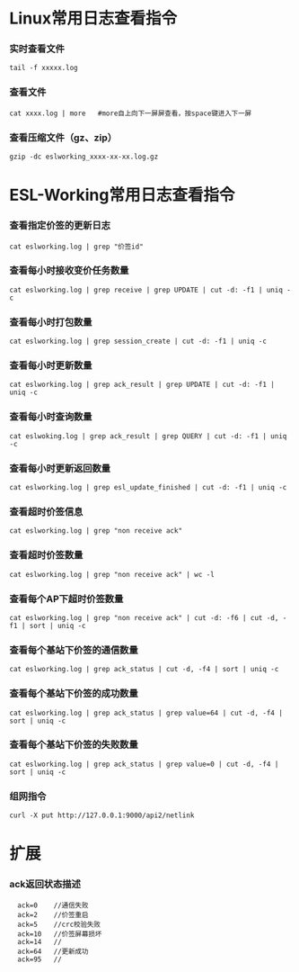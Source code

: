 
# Linux常用日志查看指令

### 实时查看文件

    tail -f xxxxx.log

### 查看文件

    cat xxxx.log | more   #more自上向下一屏屏查看，按space键进入下一屏

### 查看压缩文件（gz、zip）

    gzip -dc eslworking_xxxx-xx-xx.log.gz


# ESL-Working常用日志查看指令

### 查看指定价签的更新日志

    cat eslworking.log | grep "价签id"

### 查看每小时接收变价任务数量

    cat eslworking.log | grep receive | grep UPDATE | cut -d: -f1 | uniq -c

### 查看每小时打包数量

    cat eslworking.log | grep session_create | cut -d: -f1 | uniq -c
   
### 查看每小时更新数量

    cat eslworking.log | grep ack_result | grep UPDATE | cut -d: -f1 | uniq -c


### 查看每小时查询数量

    cat eslwoking.log | grep ack_result | grep QUERY | cut -d: -f1 | uniq -c 

### 查看每小时更新返回数量

    cat eslworking.log | grep esl_update_finished | cut -d: -f1 | uniq -c

### 查看超时价签信息

    cat eslworking.log | grep "non receive ack"

### 查看超时价签数量

    cat eslworking.log | grep "non receive ack" | wc -l

### 查看每个AP下超时价签数量

    cat eslworking.log | grep "non receive ack" | cut -d: -f6 | cut -d, -f1 | sort | uniq -c

### 查看每个基站下价签的通信数量

    cat eslworking.log | grep ack_status | cut -d, -f4 | sort | uniq -c

### 查看每个基站下价签的成功数量

    cat eslworking.log | grep ack_status | grep value=64 | cut -d, -f4 | sort | uniq -c

### 查看每个基站下价签的失败数量

    cat eslworking.log | grep ack_status | grep value=0 | cut -d, -f4 | sort | uniq -c

### 组网指令

    curl -X put http://127.0.0.1:9000/api2/netlink


# 扩展

### ack返回状态描述

      ack=0    //通信失败
      ack=2    //价签重启
      ack=5    //crc校验失败
      ack=10   //价签屏幕损坏
      ack=14   //
      ack=64   //更新成功
      ack=95   // 

